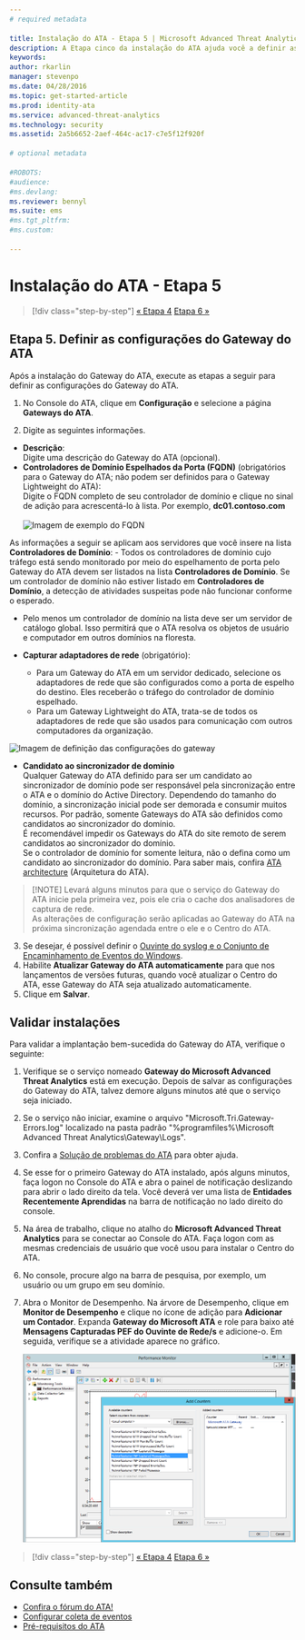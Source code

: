 ```yaml
---
# required metadata

title: Instalação do ATA - Etapa 5 | Microsoft Advanced Threat Analytics
description: A Etapa cinco da instalação do ATA ajuda você a definir as configurações de seu Gateway do ATA.
keywords:
author: rkarlin
manager: stevenpo
ms.date: 04/28/2016
ms.topic: get-started-article
ms.prod: identity-ata
ms.service: advanced-threat-analytics
ms.technology: security
ms.assetid: 2a5b6652-2aef-464c-ac17-c7e5f12f920f

# optional metadata

#ROBOTS:
#audience:
#ms.devlang:
ms.reviewer: bennyl
ms.suite: ems
#ms.tgt_pltfrm:
#ms.custom:

---
```


# Instalação do ATA - Etapa 5

>[!div class="step-by-step"] [« Etapa 4](install-ata-step4.md)
[Etapa 6 »](install-ata-step6.md)


## Etapa 5. Definir as configurações do Gateway do ATA
Após a instalação do Gateway do ATA, execute as etapas a seguir para definir as configurações do Gateway do ATA.

1.  No Console do ATA, clique em **Configuração** e selecione a página **Gateways do ATA**.

2.  Digite as seguintes informações.

  - **Descrição**: <br>Digite uma descrição do Gateway do ATA (opcional).
  - **Controladores de Domínio Espelhados da Porta (FQDN)** (obrigatórios para o Gateway do ATA; não podem ser definidos para o Gateway Lightweight do ATA): <br>Digite o FQDN completo de seu controlador de domínio e clique no sinal de adição para acrescentá-lo à lista. Por exemplo, **dc01.contoso.com**<br /><br />![Imagem de exemplo do FQDN](media/ATAGWDomainController.png)

As informações a seguir se aplicam aos servidores que você insere na lista **Controladores de Domínio**: -   Todos os controladores de domínio cujo tráfego está sendo monitorado por meio do espelhamento de porta pelo Gateway do ATA devem ser listados na lista **Controladores de Domínio**. Se um controlador de domínio não estiver listado em **Controladores de Domínio**, a detecção de atividades suspeitas pode não funcionar conforme o esperado.
-   Pelo menos um controlador de domínio na lista deve ser um servidor de catálogo global. Isso permitirá que o ATA resolva os objetos de usuário e computador em outros domínios na floresta.

 - **Capturar adaptadores de rede** (obrigatório):<br>
     - Para um Gateway do ATA em um servidor dedicado, selecione os adaptadores de rede que são configurados como a porta de espelho do destino. Eles receberão o tráfego do controlador de domínio espelhado.
     - Para um Gateway Lightweight do ATA, trata-se de todos os adaptadores de rede que são usados para comunicação com outros computadores da organização.

![Imagem de definição das configurações do gateway](media/ATA-Config-GW-Settings.jpg)

 - **Candidato ao sincronizador de domínio**<br>
Qualquer Gateway do ATA definido para ser um candidato ao sincronizador de domínio pode ser responsável pela sincronização entre o ATA e o domínio do Active Directory. Dependendo do tamanho do domínio, a sincronização inicial pode ser demorada e consumir muitos recursos. Por padrão, somente Gateways do ATA são definidos como candidatos ao sincronizador do domínio. <br>É recomendável impedir os Gateways do ATA do site remoto de serem candidatos ao sincronizador do domínio.<br>Se o controlador de domínio for somente leitura, não o defina como um candidato ao sincronizador do domínio. Para saber mais, confira [ATA architecture](/advanced-threat-analytics/plan-design/ata-architecture#ata-lightweight-gateway-features) (Arquitetura do ATA).

> [!NOTE] Levará alguns minutos para que o serviço do Gateway do ATA inicie pela primeira vez, pois ele cria o cache dos analisadores de captura de rede.<br>
As alterações de configuração serão aplicadas ao Gateway do ATA na próxima sincronização agendada entre o ele e o Centro do ATA.



    

3. Se desejar, é possível definir o [Ouvinte do syslog e o Conjunto de Encaminhamento de Eventos do Windows](configure-event-collection.md). 
4. Habilite **Atualizar Gateway do ATA automaticamente** para que nos lançamentos de versões futuras, quando você atualizar o Centro do ATA, esse Gateway do ATA seja atualizado automaticamente.
3.  Clique em **Salvar**.


## Validar instalações
Para validar a implantação bem-sucedida do Gateway do ATA, verifique o seguinte:

1.  Verifique se o serviço nomeado **Gateway do Microsoft Advanced Threat Analytics** está em execução. Depois de salvar as configurações do Gateway do ATA, talvez demore alguns minutos até que o serviço seja iniciado.

2.  Se o serviço não iniciar, examine o arquivo "Microsoft.Tri.Gateway-Errors.log" localizado na pasta padrão "%programfiles%\Microsoft Advanced Threat Analytics\Gateway\Logs".

3.  Confira a [Solução de problemas do ATA](/advanced-threat-analytics/troubleshoot/troubleshooting-ata-known-errors) para obter ajuda.

4.  Se esse for o primeiro Gateway do ATA instalado, após alguns minutos, faça logon no Console do ATA e abra o painel de notificação deslizando para abrir o lado direito da tela. Você deverá ver uma lista de **Entidades Recentemente Aprendidas** na barra de notificação no lado direito do console.

5.  Na área de trabalho, clique no atalho do **Microsoft Advanced Threat Analytics** para se conectar ao Console do ATA. Faça logon com as mesmas credenciais de usuário que você usou para instalar o Centro do ATA.
6.  No console, procure algo na barra de pesquisa, por exemplo, um usuário ou um grupo em seu domínio.
7.  Abra o Monitor de Desempenho. Na árvore de Desempenho, clique em **Monitor de Desempenho** e clique no ícone de adição para **Adicionar um Contador**. Expanda **Gateway do Microsoft ATA** e role para baixo até **Mensagens Capturadas PEF do Ouvinte de Rede/s** e adicione-o. Em seguida, verifique se a atividade aparece no gráfico.

    ![Adicionar imagem dos contadores de desempenho](media/ATA-performance-monitoring-add-counters.png)


>[!div class="step-by-step"] [« Etapa 4](install-ata-step4.md)
[Etapa 6 »](install-ata-step6.md)

## Consulte também

- [Confira o fórum do ATA!](https://social.technet.microsoft.com/Forums/security/en-US/home?forum=mata)
- [Configurar coleta de eventos](configure-event-collection.md)
- [Pré-requisitos do ATA](/advanced-threat-analytics/plan-design/ata-prerequisites)



<!--HONumber=May16_HO3-->


